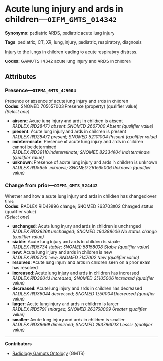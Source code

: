 # Acute lung injury and ards in children—`OIFM_GMTS_014342`

**Synonyms:** pediatric ARDS, pediatric acute lung injury

**Tags:** pediatric, CT, XR, lung, injury, pediatric, respiratory, diagnosis

Injury to the lungs in children leading to acute respiratory distress.

**Codes:** GAMUTS 14342 acute lung injury and ARDS in children

## Attributes

### Presence—`OIFMA_GMTS_479004`

Presence or absence of acute lung injury and ards in children  
**Codes**: SNOMED 705057003 Presence (property) (qualifier value)  
*(Select one)*

- **absent**: Acute lung injury and ards in children is absent  
_RADLEX RID28473 absent; SNOMED 2667000 Absent (qualifier value)_
- **present**: Acute lung injury and ards in children is present  
_RADLEX RID28472 present; SNOMED 52101004 Present (qualifier value)_
- **indeterminate**: Presence of acute lung injury and ards in children cannot be determined  
_RADLEX RID39110 indeterminate; SNOMED 82334004 Indeterminate (qualifier value)_
- **unknown**: Presence of acute lung injury and ards in children is unknown  
_RADLEX RID5655 unknown; SNOMED 261665006 Unknown (qualifier value)_

### Change from prior—`OIFMA_GMTS_524442`

Whether and how a acute lung injury and ards in children has changed over time  
**Codes**: RADLEX RID49896 change; SNOMED 263703002 Changed status (qualifier value)  
*(Select one)*

- **unchanged**: Acute lung injury and ards in children is unchanged  
_RADLEX RID39268 unchanged; SNOMED 260388006 No status change (qualifier value)_
- **stable**: Acute lung injury and ards in children is stable  
_RADLEX RID5734 stable; SNOMED 58158008 Stable (qualifier value)_
- **new**: Acute lung injury and ards in children is new  
_RADLEX RID5720 new; SNOMED 7147002 New (qualifier value)_
- **resolved**: Acute lung injury and ards in children seen on a prior exam has resolved  
- **increased**: Acute lung injury and ards in children has increased  
_RADLEX RID36043 increased; SNOMED 35105006 Increased (qualifier value)_
- **decreased**: Acute lung injury and ards in children has decreased  
_RADLEX RID36044 decreased; SNOMED 1250004 Decreased (qualifier value)_
- **larger**: Acute lung injury and ards in children is larger  
_RADLEX RID5791 enlarged; SNOMED 263768009 Greater (qualifier value)_
- **smaller**: Acute lung injury and ards in children is smaller  
_RADLEX RID38669 diminished; SNOMED 263796003 Lesser (qualifier value)_

---

**Contributors**

- [Radiology Gamuts Ontology](https://gamuts.net/) (GMTS)